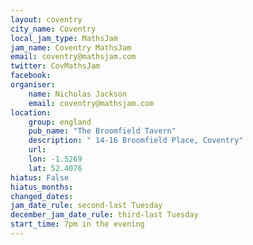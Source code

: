 ```yaml
---
layout: coventry                                           
city_name: Coventry
local_jam_type: MathsJam
jam_name: Coventry MathsJam
email: coventry@mathsjam.com
twitter: CovMathsJam
facebook: 
organiser:
    name: Nicholas Jackson
    email: coventry@mathsjam.com
location:
    group: england
    pub_name: "The Broomfield Tavern"
    description: " 14-16 Broomfield Place, Coventry"
    url: 
    lon: -1.5269
    lat: 52.4076
hiatus: False
hiatus_months:
changed_dates:
jam_date_rule: second-last Tuesday
december_jam_date_rule: third-last Tuesday
start_time: 7pm in the evening
---
```

